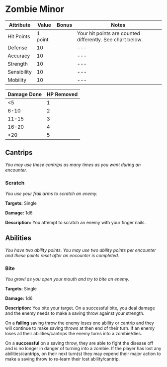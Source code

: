 # Zombie Minor

|Attribute|Value|Bonus|Notes|
|---|---|---|---|
|Hit Points|1 point|<center> </center>|Your hit points are counted differently.  See chart below.|
|Defense|10|<center> </center>|---|
|Accuracy|10|<center> </center>|---|
|Strength|10|<center> </center>|---|
|Sensibility|10|<center> </center>|---|
|Mobility|10|<center> </center>|---|

|Damage Done|HP Removed|
|---|---|
|<5|1|
|6-10|2|
|11-15|3|
|16-20|4|
|>20|5|

## Cantrips
_You may use these cantrips as many times as you want during an encounter._

### Scratch

_You use your frail arms to scratch an enemy._

**Targets:** Single

**Damage:** 1d6

**Description:** You attempt to scratch an enemy with your finger nails.

## Abilities
_You have two ability points.  You may use two ability points per encounter and these points reset after an encounter is completed._

### Bite
_You growl as you open your mouth and try to bite an enemy._

**Targets:** Single

**Damage:** 1d6

**Description:** You bite your target.  On a successful bite, you deal damage and the enemy needs to make a saving throw against your strength.  

On a **failing** saving throw the enemy loses one ability or cantrip and they will continue to make saving throws at then end of their turn.  If an enemy loses all their abilities/cantrips the enemy turns into a zombie/dies.  

On a **successful** on a saving throw, they are able to fight the disease off and is no longer in danger of turning into a zombie.  If the player has lost any abilities/cantrips, on their next turn(s) they may expend their major action to make a saving throw to re-learn their lost ability/cantrip.
